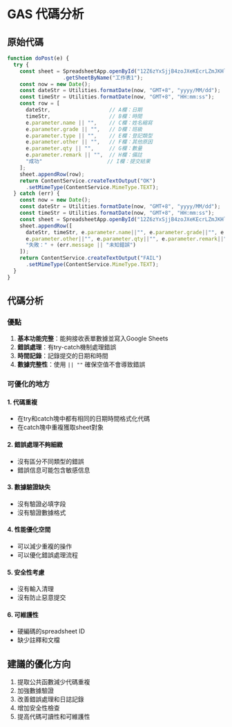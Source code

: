 # GAS 代碼分析

## 原始代碼
```javascript
function doPost(e) {
  try {
    const sheet = SpreadsheetApp.openById("12Z6zYxSjjB4zoJXeKEcrLZmJKHlMIXdZeXVxjfB4IRk")
                  .getSheetByName("工作表1");
    const now = new Date();
    const dateStr = Utilities.formatDate(now, "GMT+8", "yyyy/MM/dd");
    const timeStr = Utilities.formatDate(now, "GMT+8", "HH:mm:ss");
    const row = [
      dateStr,                   // A欄：日期
      timeStr,                   // B欄：時間
      e.parameter.name || "",    // C欄：姓名縮寫
      e.parameter.grade || "",   // D欄：班級
      e.parameter.type || "",    // E欄：登記類型
      e.parameter.other || "",   // F欄：其他原因
      e.parameter.qty || "",     // G欄：數量
      e.parameter.remark || "",  // H欄：備註
      "成功"                     // I欄：提交結果
    ];
    sheet.appendRow(row);
    return ContentService.createTextOutput("OK")
      .setMimeType(ContentService.MimeType.TEXT);
  } catch (err) {
    const now = new Date();
    const dateStr = Utilities.formatDate(now, "GMT+8", "yyyy/MM/dd");
    const timeStr = Utilities.formatDate(now, "GMT+8", "HH:mm:ss");
    const sheet = SpreadsheetApp.openById("12Z6zYxSjjB4zoJXeKEcrLZmJKHlMIXdZeXVxjfB4IRk").getSheetByName("工作表1");
    sheet.appendRow([
      dateStr, timeStr, e.parameter.name||"", e.parameter.grade||"", e.parameter.type||"",
      e.parameter.other||"", e.parameter.qty||"", e.parameter.remark||"",
      "失敗：" + (err.message || "未知錯誤")
    ]);
    return ContentService.createTextOutput("FAIL")
      .setMimeType(ContentService.MimeType.TEXT);
  }
}
```

## 代碼分析

### 優點
1. **基本功能完整**：能夠接收表單數據並寫入Google Sheets
2. **錯誤處理**：有try-catch機制處理錯誤
3. **時間記錄**：記錄提交的日期和時間
4. **數據完整性**：使用 `|| ""` 確保空值不會導致錯誤

### 可優化的地方

#### 1. 代碼重複
- 在try和catch塊中都有相同的日期時間格式化代碼
- 在catch塊中重複獲取sheet對象

#### 2. 錯誤處理不夠細緻
- 沒有區分不同類型的錯誤
- 錯誤信息可能包含敏感信息

#### 3. 數據驗證缺失
- 沒有驗證必填字段
- 沒有驗證數據格式

#### 4. 性能優化空間
- 可以減少重複的操作
- 可以優化錯誤處理流程

#### 5. 安全性考慮
- 沒有輸入清理
- 沒有防止惡意提交

#### 6. 可維護性
- 硬編碼的spreadsheet ID
- 缺少註釋和文檔

## 建議的優化方向
1. 提取公共函數減少代碼重複
2. 加強數據驗證
3. 改善錯誤處理和日誌記錄
4. 增加安全性檢查
5. 提高代碼可讀性和可維護性

